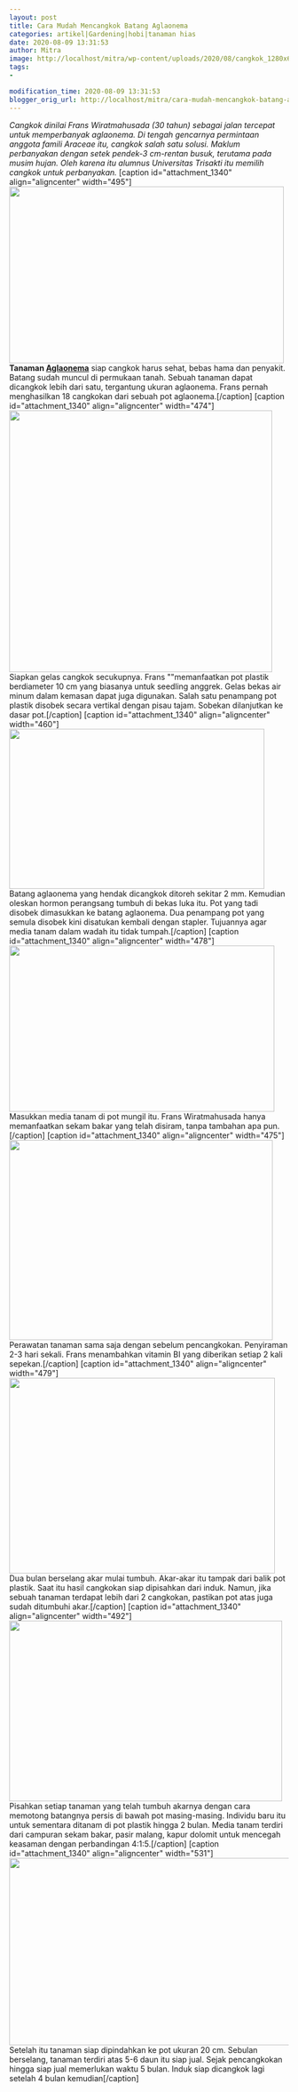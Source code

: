 ```yaml
---
layout: post
title: Cara Mudah Mencangkok Batang Aglaonema
categories: artikel|Gardening|hobi|tanaman hias
date: 2020-08-09 13:31:53
author: Mitra
image: http://localhost/mitra/wp-content/uploads/2020/08/cangkok_1280x651.jpg
tags:
- 

modification_time: 2020-08-09 13:31:53
blogger_orig_url: http://localhost/mitra/cara-mudah-mencangkok-batang-aglaonema.html
---
```


<em>Cangkok dinilai Frans Wiratmahusada (30 tahun) sebagai jalan tercepat untuk memperbanyak aglaonema. Di tengah gencarnya permintaan anggota famili Araceae itu, cangkok salah satu solusi. Maklum perbanyakan dengan setek pendek-3 cm-rentan busuk, terutama pada musim hujan. Oleh karena itu alumnus Universitas Trisakti itu memilih cangkok untuk perbanyakan.</em>
[caption id="attachment_1340" align="aligncenter" width="495"]<img class="wp-image-1340" src="http://127.0.0.1/mitra/wp-content/uploads/2020/08/cangkok_1243x800.jpg" alt="" width="495" height="318" /> <strong>Tanaman <a class="wpil_keyword_link " href="http://127.0.0.1/mitra/topik/aglaonema"  title="Aglaonema" data-wpil-keyword-link="linked">Aglaonema</a></strong> siap cangkok harus sehat, bebas hama dan penyakit. Batang sudah muncul di permukaan tanah. Sebuah tanaman dapat dicangkok lebih dari satu, tergantung ukuran aglaonema. Frans pernah menghasilkan 18 cangkokan dari sebuah pot aglaonema.[/caption]
[caption id="attachment_1340" align="aligncenter" width="474"]<img class="wp-image-1340 " src="http://127.0.0.1/mitra/wp-content/uploads/2020/08/cangkok_1243x800.jpg" alt="" width="474" height="471" /> Siapkan gelas cangkok secukupnya. Frans ""memanfaatkan pot plastik berdiameter 10 cm yang biasanya untuk seedling anggrek. Gelas bekas air minum dalam kemasan dapat juga digunakan. Salah satu penampang pot plastik disobek secara vertikal dengan pisau tajam. Sobekan dilanjutkan ke dasar pot.[/caption]
[caption id="attachment_1340" align="aligncenter" width="460"]<img class="wp-image-1340" src="http://127.0.0.1/mitra/wp-content/uploads/2020/08/cangkok_1243x800.jpg" alt="" width="460" height="288" /> Batang aglaonema yang hendak dicangkok ditoreh sekitar 2 mm. Kemudian oleskan hormon perangsang tumbuh di bekas luka itu. Pot yang tadi disobek dimasukkan ke batang aglaonema. Dua penampang pot yang semula disobek kini disatukan kembali dengan stapler. Tujuannya agar media tanam dalam wadah itu tidak tumpah.[/caption]
[caption id="attachment_1340" align="aligncenter" width="478"]<img class="wp-image-1340" src="http://127.0.0.1/mitra/wp-content/uploads/2020/08/cangkok_1243x800.jpg" alt="" width="478" height="299" /> Masukkan media tanam di pot mungil itu. Frans Wiratmahusada hanya memanfaatkan sekam bakar yang telah disiram, tanpa tambahan apa pun.[/caption]
[caption id="attachment_1340" align="aligncenter" width="475"]<img class="wp-image-1340 " src="http://127.0.0.1/mitra/wp-content/uploads/2020/08/cangkok_1243x800.jpg" alt="" width="475" height="360" /> Perawatan tanaman sama saja dengan sebelum pencangkokan. Penyiraman 2-3 hari sekali. Frans menambahkan vitamin BI yang diberikan setiap 2 kali sepekan.[/caption]
[caption id="attachment_1340" align="aligncenter" width="479"]<img class="wp-image-1340 " src="http://127.0.0.1/mitra/wp-content/uploads/2020/08/cangkok_1243x800.jpg" alt="" width="479" height="352" /> Dua bulan berselang akar mulai tumbuh. Akar-akar itu tampak dari balik pot plastik. Saat itu hasil cangkokan siap dipisahkan dari induk. Namun, jika sebuah tanaman terdapat lebih dari 2 cangkokan, pastikan pot atas juga sudah ditumbuhi akar.[/caption]
[caption id="attachment_1340" align="aligncenter" width="492"]<img class="wp-image-1340 " src="http://127.0.0.1/mitra/wp-content/uploads/2020/08/cangkok_1243x800.jpg" alt="" width="492" height="325" /> Pisahkan setiap tanaman yang telah tumbuh akarnya dengan cara memotong batangnya persis di bawah pot masing-masing. Individu baru itu untuk sementara ditanam di pot plastik hingga 2 bulan. Media tanam terdiri dari campuran sekam bakar, pasir malang, kapur dolomit untuk mencegah keasaman dengan perbandingan 4:1:5.[/caption]
[caption id="attachment_1340" align="aligncenter" width="531"]<img class="wp-image-1340" src="http://127.0.0.1/mitra/wp-content/uploads/2020/08/cangkok_1243x800.jpg" alt="" width="531" height="337" /> Setelah itu tanaman siap dipindahkan ke pot ukuran 20 cm. Sebulan berselang, tanaman terdiri atas 5-6 daun itu siap jual. Sejak pencangkokan hingga siap jual memerlukan waktu 5 bulan. Induk siap dicangkok lagi setelah 4 bulan kemudian[/caption]
